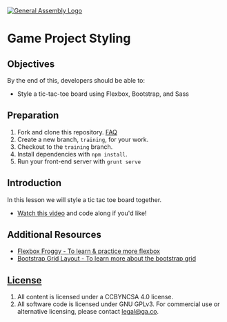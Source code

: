 [![General Assembly Logo](https://camo.githubusercontent.com/1a91b05b8f4d44b5bbfb83abac2b0996d8e26c92/687474703a2f2f692e696d6775722e636f6d2f6b6538555354712e706e67)](https://generalassemb.ly/education/web-development-immersive)

# Game Project Styling

## Objectives

By the end of this, developers should be able to:

- Style a tic-tac-toe board using Flexbox, Bootstrap, and Sass

## Preparation

1. Fork and clone this repository.
 [FAQ](https://git.generalassemb.ly/ga-wdi-boston/meta/wiki/ForkAndClone)
1. Create a new branch, `training`, for your work.
1. Checkout to the `training` branch.
1. Install dependencies with `npm install`.
1. Run your front-end server with `grunt serve`

## Introduction

In this lesson we will style a tic tac toe board together.

- [Watch this video](https://drive.google.com/file/d/1v7iHsx5T2owSHBxeeK6IRyjje0lN3YtR/view?usp=sharing) and code along if you'd like!
## Additional Resources

- [Flexbox Froggy - To learn & practice more flexbox](https://flexboxfroggy.com/)
- [Bootstrap Grid Layout - To learn more about the bootstrap grid](https://getbootstrap.com/docs/4.0/layout/grid/)

## [License](LICENSE)

1. All content is licensed under a CC­BY­NC­SA 4.0 license.
1. All software code is licensed under GNU GPLv3. For commercial use or
    alternative licensing, please contact legal@ga.co.
